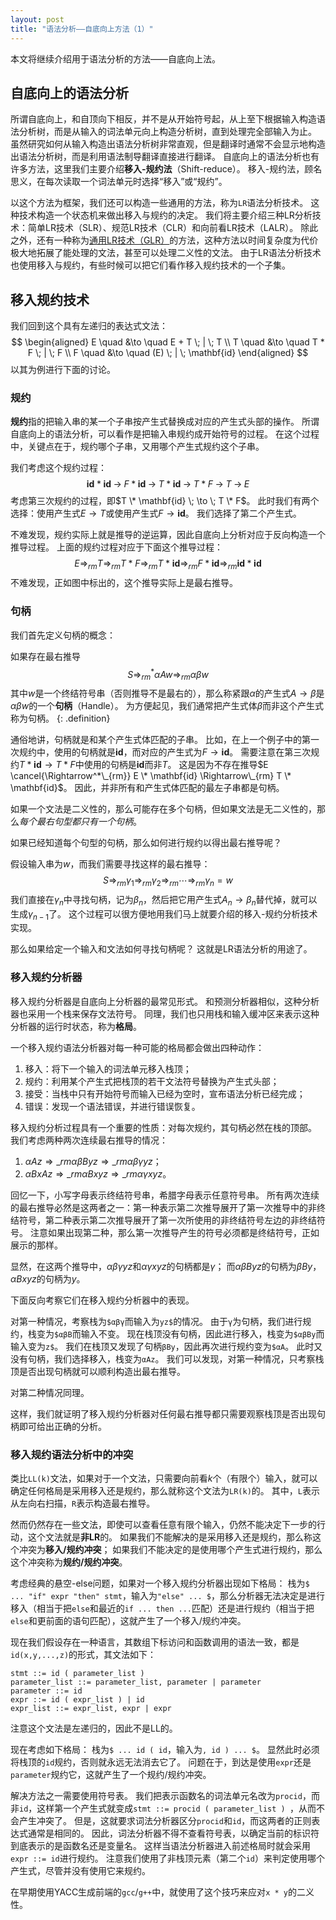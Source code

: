 ```yaml
---
layout: post
title: "语法分析——自底向上方法（1）"
---
```


本文将继续介绍用于语法分析的方法——自底向上法。

## 自底向上的语法分析 ##

所谓自底向上，和自顶向下相反，并不是从开始符号起，从上至下根据输入构造语法分析树，而是从输入的词法单元向上构造分析树，直到处理完全部输入为止。
虽然研究如何从输入构造出语法分析树非常直观，但是翻译时通常不会显示地构造出语法分析树，而是利用语法制导翻译直接进行翻译。
自底向上的语法分析也有许多方法，这里我们主要介绍**移入-规约法**（Shift-reduce）。
移入-规约法，顾名思义，在每次读取一个词法单元时选择“移入”或“规约”。

以这个方法为框架，我们还可以构造一些通用的方法，称为`LR`语法分析技术。
这种技术构造一个状态机来做出移入与规约的决定。
我们将主要介绍三种LR分析技术：简单LR技术（SLR）、规范LR技术（CLR）和向前看LR技术（LALR）。
除此之外，还有一种称为[通用LR技术（GLR）](https://user.phil-fak.uni-duesseldorf.de/~kallmeyer/Parsing/tomita.pdf)的方法，这种方法以时间复杂度为代价极大地拓展了能处理的文法，甚至可以处理二义性的文法。
由于LR语法分析技术也使用移入与规约，有些时候可以把它们看作移入规约技术的一个子集。

## 移入规约技术 ##

我们回到这个具有左递归的表达式文法：
$$
\begin{aligned}
E \quad &\to \quad E + T \; | \; T \\
T \quad &\to \quad T * F \; | \; F \\
F \quad &\to \quad (E) \; | \; \mathbf{id}
\end{aligned}
$$
以其为例进行下面的讨论。

### 规约 ###

**规约**指的把输入串的某一个子串按产生式替换成对应的产生式头部的操作。
所谓自底向上的语法分析，可以看作是把输入串规约成开始符号的过程。
在这个过程中，关键点在于，规约哪个子串，又用哪个产生式规约这个子串。

我们考虑这个规约过程：
$$
\mathbf{id} * \mathbf{id} \; \to \;
F * \mathbf{id} \; \to \;
T * \mathbf{id} \; \to \;
T * F \; \to \;
T \; \to \; 
E
$$
考虑第三次规约的过程，即$T \* \mathbf{id} \; \to \; T \* F$。
此时我们有两个选择：使用产生式$E \to T$或使用产生式$F \to \mathbf{id}$。
我们选择了第二个产生式。

不难发现，规约实际上就是推导的逆运算，因此自底向上分析对应于反向构造一个推导过程。
上面的规约过程对应于下面这个推导过程：
$$
E \Rightarrow_{rm} T \Rightarrow_{rm} T * F \Rightarrow_{rm} T * \mathbf{id} \Rightarrow_{rm} F * \mathbf{id} \Rightarrow_{rm} \mathbf{id} * \mathbf{id} 
$$
不难发现，正如图中标出的，这个推导实际上是最右推导。

### 句柄 ###

我们首先定义句柄的概念：

如果存在最右推导
$$
S \Rightarrow^*_{rm} \alpha A w \Rightarrow_{rm} \alpha \beta w
$$
其中$w$是一个终结符号串（否则推导不是最右的），那么称紧跟$\alpha$的产生式$A \to \beta$是$\alpha \beta w$的一个**句柄**（Handle）。
为方便起见，我们通常把产生式体$\beta$而非这个产生式称为句柄。
{: .definition}

通俗地讲，句柄就是和某个产生式体匹配的子串。
比如，在上一个例子中的第一次规约中，使用的句柄就是$\mathbf{id}$，而对应的产生式为$F \to \mathbf{id}$。
需要注意在第三次规约$T * \mathbf{id} \to T * F$中使用的句柄是$\mathbf{id}$而非$T$。
这是因为不存在推导$E \cancel{\Rightarrow^*\_{rm}} E \* \mathbf{id} \Rightarrow\_{rm} T \* \mathbf{id}$。
因此，并非所有和产生式体匹配的最左子串都是句柄。

如果一个文法是二义性的，那么可能存在多个句柄，但如果文法是无二义性的，那么*每个最右句型都只有一个句柄*。

如果已经知道每个句型的句柄，那么如何进行规约以得出最右推导呢？

假设输入串为$w$，而我们需要寻找这样的最右推导：
$$
S \Rightarrow_{rm} \gamma_1 \Rightarrow_{rm} \gamma_2 \Rightarrow_{rm} \cdots
\Rightarrow_{rm} \gamma_n = w
$$
我们直接在$\gamma_n$中寻找句柄，记为$\beta_n$，然后把它用产生式$A_n \to \beta_n$替代掉，就可以生成$\gamma_{n-1}$了。
这个过程可以很方便地用我们马上就要介绍的移入-规约分析技术实现。

那么如果给定一个输入和文法如何寻找句柄呢？
这就是LR语法分析的用途了。

### 移入规约分析器 ###

移入规约分析器是自底向上分析器的最常见形式。
和预测分析器相似，这种分析器也采用一个栈来保存文法符号。
同理，我们也只用栈和输入缓冲区来表示这种分析器的运行时状态，称为**格局**。

一个移入规约语法分析器对每一种可能的格局都会做出四种动作：
1. 移入：将下一个输入的词法单元移入栈顶；
2. 规约：利用某个产生式把栈顶的若干文法符号替换为产生式头部；
3. 接受：当栈中只有开始符号而输入已经为空时，宣布语法分析已经完成；
4. 错误：发现一个语法错误，并进行错误恢复。

移入规约分析过程具有一个重要的性质：对每次规约，其句柄必然在栈的顶部。
我们考虑两种两次连续最右推导的情况：
1. $\alpha A z \Rightarrow\_{rm} \alpha \beta B y z \Rightarrow\_{rm} \alpha \beta \gamma y z$；
2. $\alpha B x A z \Rightarrow\_{rm} \alpha B xyz \Rightarrow\_{rm} \alpha \gamma xyz$。

回忆一下，小写字母表示终结符号串，希腊字母表示任意符号串。
所有两次连续的最右推导必然是这两者之一：第一种表示第二次推导展开了第一次推导中的非终结符号，第二种表示第二次推导展开了第一次所使用的非终结符号左边的非终结符号。
注意如果出现第二种，那么第一次推导产生的符号必须都是终结符号，正如展示的那样。

显然，在这两个推导中，$\alpha \beta \gamma y z$和$\alpha \gamma xyz$的句柄都是$\gamma$；
而$\alpha \beta B y z$的句柄为$\beta B y$，$\alpha B xyz$的句柄为$y$。

下面反向考察它们在移入规约分析器中的表现。

对第一种情况，考察栈为`$αβγ`而输入为`yz$`的情况。
由于`γ`为句柄，我们进行规约，栈变为`$αβB`而输入不变。
现在栈顶没有句柄，因此进行移入，栈变为`$αβBy`而输入变为`z$`。
我们在栈顶又发现了句柄`βBy`，因此再次进行规约变为`$αA`。
此时又没有句柄，我们选择移入，栈变为`αAz`。
我们可以发现，对第一种情况，只考察栈顶是否出现句柄就可以顺利构造出最右推导。

对第二种情况同理。

这样，我们就证明了移入规约分析器对任何最右推导都只需要观察栈顶是否出现句柄即可给出正确的分析。

### 移入规约语法分析中的冲突

类比`LL(k)`文法，如果对于一个文法，只需要向前看$k$个（有限个）输入，就可以确定任何格局是采用移入还是规约，那么就称这个文法为`LR(k)`的。
其中，`L`表示从左向右扫描，`R`表示构造最右推导。

然而仍然存在一些文法，即使可以查看任意有限个输入，仍然不能决定下一步的行动，这个文法就是**非LR**的。
如果我们不能解决的是采用移入还是规约，那么称这个冲突为**移入/规约冲突**；
如果我们不能决定的是使用哪个产生式进行规约，那么这个冲突称为**规约/规约冲突**。

考虑经典的悬空-else问题，如果对一个移入规约分析器出现如下格局：
栈为`$ ... "if" expr "then" stmt`，输入为`"else" ... $`，那么分析器无法决定是进行移入（相当于把`else`和最近的`if ... then ...`匹配）还是进行规约（相当于把`else`和更前面的语句匹配），这就产生了一个移入/规约冲突。

现在我们假设存在一种语言，其数组下标访问和函数调用的语法一致，都是`id(x,y,...,z)`的形式，其文法如下：
```
stmt ::= id ( parameter_list ) 
parameter_list ::= parameter_list, parameter | parameter
parameter ::= id
expr ::= id ( expr_list ) | id
expr_list ::= expr_list, expr | expr
```
注意这个文法是左递归的，因此不是LL的。

现在考虑如下格局：
栈为`$ ... id ( id`，输入为`, id ) ... $`。
显然此时必须将栈顶的`id`规约，否则就永远无法消去它了。
问题在于，到达是使用`expr`还是`parameter`规约它，这就产生了一个规约/规约冲突。

解决方法之一需要使用符号表。
我们把表示函数名的词法单元名改为`procid`，而非`id`，这样第一个产生式就变成`stmt ::= procid ( parameter_list ) `，从而不会产生冲突了。
但是，这就要求词法分析器区分`procid`和`id`，而这两者的正则表达式通常是相同的。
因此，词法分析器不得不查看符号表，以确定当前的标识符到底表示的是函数名还是变量名。
这样当语法分析器进入前述格局时就会采用`expr ::= id`进行规约。
注意我们使用了非栈顶元素（第二个`id`）来判定使用哪个产生式，尽管并没有使用它来规约。

在早期使用YACC生成前端的`gcc`/`g++`中，就使用了这个技巧来应对`x * y`的二义性。
